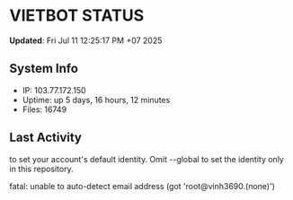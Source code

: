 # VIETBOT STATUS
**Updated**: Fri Jul 11 12:25:17 PM +07 2025

## System Info
- IP: 103.77.172.150
- Uptime: up 5 days, 16 hours, 12 minutes
- Files: 16749

## Last Activity

to set your account's default identity.
Omit --global to set the identity only in this repository.

fatal: unable to auto-detect email address (got 'root@vinh3690.(none)')
